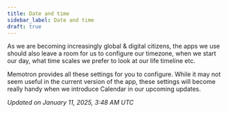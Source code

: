 ```yaml
---
title: Date and time
sidebar_label: Date and time
draft: true
---
```


As we are becoming increasingly global & digital citizens, the apps we use should also leave a room for us to configure our timezone, when we start our day, what time scales we prefer to look at our life timeline etc.

Memotron provides all these settings for you to configure. While it may not seem useful in the current version of the app, these settings will become really handy when we introduce Calendar in our upcoming updates.

*Updated on January 11, 2025, 3:48 AM UTC*
